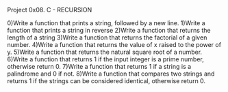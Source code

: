 Project 0x08. C - RECURSION 

0)Write a function that prints a string, followed by a new line.
1)Write a function that prints a string in reverse
2)Write a function that returns the length of a string
3)Write a function that returns the factorial of a given number.
4)Write a function that returns the value of x raised to the power of y.
5)Write a function that returns the natural square root of a number.
6)Write a function that returns 1 if the input integer is a prime number, otherwise return 0.
7)Write a function that returns 1 if a string is a palindrome and 0 if not.
8)Write a function that compares two strings and returns 1 if the strings can be considered identical, otherwise return 0.

